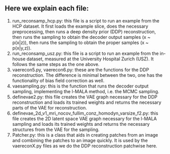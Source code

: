 ## Here we explain each file:
1. run_reconsamp_hcp.py: this file is a script to run an example from the HCP dataset. It first loads the example slice, does the necessary preprocessing, then runs a deep density prior (DDP) reconstruction, then runs the sampling to obtain the decoder output samples (x ~ p(x|z)), then runs the sampling to obtain the proper samples (x ~ p(x|y,z)).
2. run_reconsamp_usz.py: this file is a script to run an example from the in-house dataset, measured at the University Hospital Zurich (USZ). It follows the same steps as the one above.
3. vaerecon5.py, vaerecon6.py: these are the functions for the DDP reconstruction. The difference is minimal between the two, one has the functionality of bias field correction as well.
4. vaesampling.py: this is the function that runs the decoder output sampling, implementing the l-MALA method, i.e. the MCMC sampling.
5. definevae2.py: this file creates the VAE graph necessary for the DDP reconstruction and loads its trained weights and returns the necessary parts of the VAE for reconstruction.
6. definevae_2d_v1_mri_nocov_fullim_conz_homodyn_varsize_f2.py: this file creates the 2D latent space VAE graph necessary for the l-MALA sampling and loads its trained weights and returns the necessary structures from the VAE for the sampling.
7. Patcher.py: this is a class that aids in creating patches from an image and combining the patches to an image quickly. It is used by the vaereconX.py files as we do the DDP reconstruction patchwise here.
